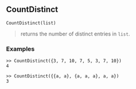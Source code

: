 ## CountDistinct
```
CountDistinct(list)
```
> returns the number of distinct entries in `list`.
 

### Examples

```
>> CountDistinct({3, 7, 10, 7, 5, 3, 7, 10})
4

>> CountDistinct({{a, a}, {a, a, a}, a, a}) 
3
```